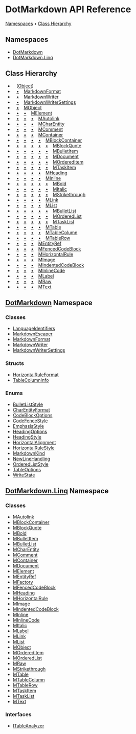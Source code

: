 # DotMarkdown API Reference

[Namespaces](#namespaces) &#x2022; [Class Hierarchy](#class-hierarchy)

## Namespaces

* [DotMarkdown](DotMarkdown/README.md)
* [DotMarkdown.Linq](DotMarkdown/Linq/README.md)

## Class Hierarchy

* &ensp; \([Object](https://docs.microsoft.com/en-us/dotnet/api/system.object)\)<a id="class-hierarchy-System_Object"></a>
* &ensp; [&bull;](#class-hierarchy-System_Object "Object") &ensp; [MarkdownFormat](DotMarkdown/MarkdownFormat/README.md)<a id="class-hierarchy-DotMarkdown_MarkdownFormat"></a>
* &ensp; [&bull;](#class-hierarchy-System_Object "Object") &ensp; [MarkdownWriter](DotMarkdown/MarkdownWriter/README.md)<a id="class-hierarchy-DotMarkdown_MarkdownWriter"></a>
* &ensp; [&bull;](#class-hierarchy-System_Object "Object") &ensp; [MarkdownWriterSettings](DotMarkdown/MarkdownWriterSettings/README.md)<a id="class-hierarchy-DotMarkdown_MarkdownWriterSettings"></a>
* &ensp; [&bull;](#class-hierarchy-System_Object "Object") &ensp; [MObject](DotMarkdown/Linq/MObject/README.md)<a id="class-hierarchy-DotMarkdown_Linq_MObject"></a>
* &ensp; [&bull;](#class-hierarchy-System_Object "Object") &ensp; [&bull;](#class-hierarchy-DotMarkdown_Linq_MObject "MObject") &ensp; [MElement](DotMarkdown/Linq/MElement/README.md)<a id="class-hierarchy-DotMarkdown_Linq_MElement"></a>
* &ensp; [&bull;](#class-hierarchy-System_Object "Object") &ensp; [&bull;](#class-hierarchy-DotMarkdown_Linq_MObject "MObject") &ensp; [&bull;](#class-hierarchy-DotMarkdown_Linq_MElement "MElement") &ensp; [MAutolink](DotMarkdown/Linq/MAutolink/README.md)<a id="class-hierarchy-DotMarkdown_Linq_MAutolink"></a>
* &ensp; [&bull;](#class-hierarchy-System_Object "Object") &ensp; [&bull;](#class-hierarchy-DotMarkdown_Linq_MObject "MObject") &ensp; [&bull;](#class-hierarchy-DotMarkdown_Linq_MElement "MElement") &ensp; [MCharEntity](DotMarkdown/Linq/MCharEntity/README.md)<a id="class-hierarchy-DotMarkdown_Linq_MCharEntity"></a>
* &ensp; [&bull;](#class-hierarchy-System_Object "Object") &ensp; [&bull;](#class-hierarchy-DotMarkdown_Linq_MObject "MObject") &ensp; [&bull;](#class-hierarchy-DotMarkdown_Linq_MElement "MElement") &ensp; [MComment](DotMarkdown/Linq/MComment/README.md)<a id="class-hierarchy-DotMarkdown_Linq_MComment"></a>
* &ensp; [&bull;](#class-hierarchy-System_Object "Object") &ensp; [&bull;](#class-hierarchy-DotMarkdown_Linq_MObject "MObject") &ensp; [&bull;](#class-hierarchy-DotMarkdown_Linq_MElement "MElement") &ensp; [MContainer](DotMarkdown/Linq/MContainer/README.md)<a id="class-hierarchy-DotMarkdown_Linq_MContainer"></a>
* &ensp; [&bull;](#class-hierarchy-System_Object "Object") &ensp; [&bull;](#class-hierarchy-DotMarkdown_Linq_MObject "MObject") &ensp; [&bull;](#class-hierarchy-DotMarkdown_Linq_MElement "MElement") &ensp; [&bull;](#class-hierarchy-DotMarkdown_Linq_MContainer "MContainer") &ensp; [MBlockContainer](DotMarkdown/Linq/MBlockContainer/README.md)<a id="class-hierarchy-DotMarkdown_Linq_MBlockContainer"></a>
* &ensp; [&bull;](#class-hierarchy-System_Object "Object") &ensp; [&bull;](#class-hierarchy-DotMarkdown_Linq_MObject "MObject") &ensp; [&bull;](#class-hierarchy-DotMarkdown_Linq_MElement "MElement") &ensp; [&bull;](#class-hierarchy-DotMarkdown_Linq_MContainer "MContainer") &ensp; [&bull;](#class-hierarchy-DotMarkdown_Linq_MBlockContainer "MBlockContainer") &ensp; [MBlockQuote](DotMarkdown/Linq/MBlockQuote/README.md)<a id="class-hierarchy-DotMarkdown_Linq_MBlockQuote"></a>
* &ensp; [&bull;](#class-hierarchy-System_Object "Object") &ensp; [&bull;](#class-hierarchy-DotMarkdown_Linq_MObject "MObject") &ensp; [&bull;](#class-hierarchy-DotMarkdown_Linq_MElement "MElement") &ensp; [&bull;](#class-hierarchy-DotMarkdown_Linq_MContainer "MContainer") &ensp; [&bull;](#class-hierarchy-DotMarkdown_Linq_MBlockContainer "MBlockContainer") &ensp; [MBulletItem](DotMarkdown/Linq/MBulletItem/README.md)<a id="class-hierarchy-DotMarkdown_Linq_MBulletItem"></a>
* &ensp; [&bull;](#class-hierarchy-System_Object "Object") &ensp; [&bull;](#class-hierarchy-DotMarkdown_Linq_MObject "MObject") &ensp; [&bull;](#class-hierarchy-DotMarkdown_Linq_MElement "MElement") &ensp; [&bull;](#class-hierarchy-DotMarkdown_Linq_MContainer "MContainer") &ensp; [&bull;](#class-hierarchy-DotMarkdown_Linq_MBlockContainer "MBlockContainer") &ensp; [MDocument](DotMarkdown/Linq/MDocument/README.md)<a id="class-hierarchy-DotMarkdown_Linq_MDocument"></a>
* &ensp; [&bull;](#class-hierarchy-System_Object "Object") &ensp; [&bull;](#class-hierarchy-DotMarkdown_Linq_MObject "MObject") &ensp; [&bull;](#class-hierarchy-DotMarkdown_Linq_MElement "MElement") &ensp; [&bull;](#class-hierarchy-DotMarkdown_Linq_MContainer "MContainer") &ensp; [&bull;](#class-hierarchy-DotMarkdown_Linq_MBlockContainer "MBlockContainer") &ensp; [MOrderedItem](DotMarkdown/Linq/MOrderedItem/README.md)<a id="class-hierarchy-DotMarkdown_Linq_MOrderedItem"></a>
* &ensp; [&bull;](#class-hierarchy-System_Object "Object") &ensp; [&bull;](#class-hierarchy-DotMarkdown_Linq_MObject "MObject") &ensp; [&bull;](#class-hierarchy-DotMarkdown_Linq_MElement "MElement") &ensp; [&bull;](#class-hierarchy-DotMarkdown_Linq_MContainer "MContainer") &ensp; [&bull;](#class-hierarchy-DotMarkdown_Linq_MBlockContainer "MBlockContainer") &ensp; [MTaskItem](DotMarkdown/Linq/MTaskItem/README.md)<a id="class-hierarchy-DotMarkdown_Linq_MTaskItem"></a>
* &ensp; [&bull;](#class-hierarchy-System_Object "Object") &ensp; [&bull;](#class-hierarchy-DotMarkdown_Linq_MObject "MObject") &ensp; [&bull;](#class-hierarchy-DotMarkdown_Linq_MElement "MElement") &ensp; [&bull;](#class-hierarchy-DotMarkdown_Linq_MContainer "MContainer") &ensp; [MHeading](DotMarkdown/Linq/MHeading/README.md)<a id="class-hierarchy-DotMarkdown_Linq_MHeading"></a>
* &ensp; [&bull;](#class-hierarchy-System_Object "Object") &ensp; [&bull;](#class-hierarchy-DotMarkdown_Linq_MObject "MObject") &ensp; [&bull;](#class-hierarchy-DotMarkdown_Linq_MElement "MElement") &ensp; [&bull;](#class-hierarchy-DotMarkdown_Linq_MContainer "MContainer") &ensp; [MInline](DotMarkdown/Linq/MInline/README.md)<a id="class-hierarchy-DotMarkdown_Linq_MInline"></a>
* &ensp; [&bull;](#class-hierarchy-System_Object "Object") &ensp; [&bull;](#class-hierarchy-DotMarkdown_Linq_MObject "MObject") &ensp; [&bull;](#class-hierarchy-DotMarkdown_Linq_MElement "MElement") &ensp; [&bull;](#class-hierarchy-DotMarkdown_Linq_MContainer "MContainer") &ensp; [&bull;](#class-hierarchy-DotMarkdown_Linq_MInline "MInline") &ensp; [MBold](DotMarkdown/Linq/MBold/README.md)<a id="class-hierarchy-DotMarkdown_Linq_MBold"></a>
* &ensp; [&bull;](#class-hierarchy-System_Object "Object") &ensp; [&bull;](#class-hierarchy-DotMarkdown_Linq_MObject "MObject") &ensp; [&bull;](#class-hierarchy-DotMarkdown_Linq_MElement "MElement") &ensp; [&bull;](#class-hierarchy-DotMarkdown_Linq_MContainer "MContainer") &ensp; [&bull;](#class-hierarchy-DotMarkdown_Linq_MInline "MInline") &ensp; [MItalic](DotMarkdown/Linq/MItalic/README.md)<a id="class-hierarchy-DotMarkdown_Linq_MItalic"></a>
* &ensp; [&bull;](#class-hierarchy-System_Object "Object") &ensp; [&bull;](#class-hierarchy-DotMarkdown_Linq_MObject "MObject") &ensp; [&bull;](#class-hierarchy-DotMarkdown_Linq_MElement "MElement") &ensp; [&bull;](#class-hierarchy-DotMarkdown_Linq_MContainer "MContainer") &ensp; [&bull;](#class-hierarchy-DotMarkdown_Linq_MInline "MInline") &ensp; [MStrikethrough](DotMarkdown/Linq/MStrikethrough/README.md)<a id="class-hierarchy-DotMarkdown_Linq_MStrikethrough"></a>
* &ensp; [&bull;](#class-hierarchy-System_Object "Object") &ensp; [&bull;](#class-hierarchy-DotMarkdown_Linq_MObject "MObject") &ensp; [&bull;](#class-hierarchy-DotMarkdown_Linq_MElement "MElement") &ensp; [&bull;](#class-hierarchy-DotMarkdown_Linq_MContainer "MContainer") &ensp; [MLink](DotMarkdown/Linq/MLink/README.md)<a id="class-hierarchy-DotMarkdown_Linq_MLink"></a>
* &ensp; [&bull;](#class-hierarchy-System_Object "Object") &ensp; [&bull;](#class-hierarchy-DotMarkdown_Linq_MObject "MObject") &ensp; [&bull;](#class-hierarchy-DotMarkdown_Linq_MElement "MElement") &ensp; [&bull;](#class-hierarchy-DotMarkdown_Linq_MContainer "MContainer") &ensp; [MList](DotMarkdown/Linq/MList/README.md)<a id="class-hierarchy-DotMarkdown_Linq_MList"></a>
* &ensp; [&bull;](#class-hierarchy-System_Object "Object") &ensp; [&bull;](#class-hierarchy-DotMarkdown_Linq_MObject "MObject") &ensp; [&bull;](#class-hierarchy-DotMarkdown_Linq_MElement "MElement") &ensp; [&bull;](#class-hierarchy-DotMarkdown_Linq_MContainer "MContainer") &ensp; [&bull;](#class-hierarchy-DotMarkdown_Linq_MList "MList") &ensp; [MBulletList](DotMarkdown/Linq/MBulletList/README.md)<a id="class-hierarchy-DotMarkdown_Linq_MBulletList"></a>
* &ensp; [&bull;](#class-hierarchy-System_Object "Object") &ensp; [&bull;](#class-hierarchy-DotMarkdown_Linq_MObject "MObject") &ensp; [&bull;](#class-hierarchy-DotMarkdown_Linq_MElement "MElement") &ensp; [&bull;](#class-hierarchy-DotMarkdown_Linq_MContainer "MContainer") &ensp; [&bull;](#class-hierarchy-DotMarkdown_Linq_MList "MList") &ensp; [MOrderedList](DotMarkdown/Linq/MOrderedList/README.md)<a id="class-hierarchy-DotMarkdown_Linq_MOrderedList"></a>
* &ensp; [&bull;](#class-hierarchy-System_Object "Object") &ensp; [&bull;](#class-hierarchy-DotMarkdown_Linq_MObject "MObject") &ensp; [&bull;](#class-hierarchy-DotMarkdown_Linq_MElement "MElement") &ensp; [&bull;](#class-hierarchy-DotMarkdown_Linq_MContainer "MContainer") &ensp; [&bull;](#class-hierarchy-DotMarkdown_Linq_MList "MList") &ensp; [MTaskList](DotMarkdown/Linq/MTaskList/README.md)<a id="class-hierarchy-DotMarkdown_Linq_MTaskList"></a>
* &ensp; [&bull;](#class-hierarchy-System_Object "Object") &ensp; [&bull;](#class-hierarchy-DotMarkdown_Linq_MObject "MObject") &ensp; [&bull;](#class-hierarchy-DotMarkdown_Linq_MElement "MElement") &ensp; [&bull;](#class-hierarchy-DotMarkdown_Linq_MContainer "MContainer") &ensp; [MTable](DotMarkdown/Linq/MTable/README.md)<a id="class-hierarchy-DotMarkdown_Linq_MTable"></a>
* &ensp; [&bull;](#class-hierarchy-System_Object "Object") &ensp; [&bull;](#class-hierarchy-DotMarkdown_Linq_MObject "MObject") &ensp; [&bull;](#class-hierarchy-DotMarkdown_Linq_MElement "MElement") &ensp; [&bull;](#class-hierarchy-DotMarkdown_Linq_MContainer "MContainer") &ensp; [MTableColumn](DotMarkdown/Linq/MTableColumn/README.md)<a id="class-hierarchy-DotMarkdown_Linq_MTableColumn"></a>
* &ensp; [&bull;](#class-hierarchy-System_Object "Object") &ensp; [&bull;](#class-hierarchy-DotMarkdown_Linq_MObject "MObject") &ensp; [&bull;](#class-hierarchy-DotMarkdown_Linq_MElement "MElement") &ensp; [&bull;](#class-hierarchy-DotMarkdown_Linq_MContainer "MContainer") &ensp; [MTableRow](DotMarkdown/Linq/MTableRow/README.md)<a id="class-hierarchy-DotMarkdown_Linq_MTableRow"></a>
* &ensp; [&bull;](#class-hierarchy-System_Object "Object") &ensp; [&bull;](#class-hierarchy-DotMarkdown_Linq_MObject "MObject") &ensp; [&bull;](#class-hierarchy-DotMarkdown_Linq_MElement "MElement") &ensp; [MEntityRef](DotMarkdown/Linq/MEntityRef/README.md)<a id="class-hierarchy-DotMarkdown_Linq_MEntityRef"></a>
* &ensp; [&bull;](#class-hierarchy-System_Object "Object") &ensp; [&bull;](#class-hierarchy-DotMarkdown_Linq_MObject "MObject") &ensp; [&bull;](#class-hierarchy-DotMarkdown_Linq_MElement "MElement") &ensp; [MFencedCodeBlock](DotMarkdown/Linq/MFencedCodeBlock/README.md)<a id="class-hierarchy-DotMarkdown_Linq_MFencedCodeBlock"></a>
* &ensp; [&bull;](#class-hierarchy-System_Object "Object") &ensp; [&bull;](#class-hierarchy-DotMarkdown_Linq_MObject "MObject") &ensp; [&bull;](#class-hierarchy-DotMarkdown_Linq_MElement "MElement") &ensp; [MHorizontalRule](DotMarkdown/Linq/MHorizontalRule/README.md)<a id="class-hierarchy-DotMarkdown_Linq_MHorizontalRule"></a>
* &ensp; [&bull;](#class-hierarchy-System_Object "Object") &ensp; [&bull;](#class-hierarchy-DotMarkdown_Linq_MObject "MObject") &ensp; [&bull;](#class-hierarchy-DotMarkdown_Linq_MElement "MElement") &ensp; [MImage](DotMarkdown/Linq/MImage/README.md)<a id="class-hierarchy-DotMarkdown_Linq_MImage"></a>
* &ensp; [&bull;](#class-hierarchy-System_Object "Object") &ensp; [&bull;](#class-hierarchy-DotMarkdown_Linq_MObject "MObject") &ensp; [&bull;](#class-hierarchy-DotMarkdown_Linq_MElement "MElement") &ensp; [MIndentedCodeBlock](DotMarkdown/Linq/MIndentedCodeBlock/README.md)<a id="class-hierarchy-DotMarkdown_Linq_MIndentedCodeBlock"></a>
* &ensp; [&bull;](#class-hierarchy-System_Object "Object") &ensp; [&bull;](#class-hierarchy-DotMarkdown_Linq_MObject "MObject") &ensp; [&bull;](#class-hierarchy-DotMarkdown_Linq_MElement "MElement") &ensp; [MInlineCode](DotMarkdown/Linq/MInlineCode/README.md)<a id="class-hierarchy-DotMarkdown_Linq_MInlineCode"></a>
* &ensp; [&bull;](#class-hierarchy-System_Object "Object") &ensp; [&bull;](#class-hierarchy-DotMarkdown_Linq_MObject "MObject") &ensp; [&bull;](#class-hierarchy-DotMarkdown_Linq_MElement "MElement") &ensp; [MLabel](DotMarkdown/Linq/MLabel/README.md)<a id="class-hierarchy-DotMarkdown_Linq_MLabel"></a>
* &ensp; [&bull;](#class-hierarchy-System_Object "Object") &ensp; [&bull;](#class-hierarchy-DotMarkdown_Linq_MObject "MObject") &ensp; [&bull;](#class-hierarchy-DotMarkdown_Linq_MElement "MElement") &ensp; [MRaw](DotMarkdown/Linq/MRaw/README.md)<a id="class-hierarchy-DotMarkdown_Linq_MRaw"></a>
* &ensp; [&bull;](#class-hierarchy-System_Object "Object") &ensp; [&bull;](#class-hierarchy-DotMarkdown_Linq_MObject "MObject") &ensp; [&bull;](#class-hierarchy-DotMarkdown_Linq_MElement "MElement") &ensp; [MText](DotMarkdown/Linq/MText/README.md)<a id="class-hierarchy-DotMarkdown_Linq_MText"></a>

## [DotMarkdown](DotMarkdown/README.md) Namespace

### Classes

* [LanguageIdentifiers](DotMarkdown/LanguageIdentifiers/README.md)
* [MarkdownEscaper](DotMarkdown/MarkdownEscaper/README.md)
* [MarkdownFormat](DotMarkdown/MarkdownFormat/README.md)
* [MarkdownWriter](DotMarkdown/MarkdownWriter/README.md)
* [MarkdownWriterSettings](DotMarkdown/MarkdownWriterSettings/README.md)

### Structs

* [HorizontalRuleFormat](DotMarkdown/HorizontalRuleFormat/README.md)
* [TableColumnInfo](DotMarkdown/TableColumnInfo/README.md)

### Enums

* [BulletListStyle](DotMarkdown/BulletListStyle/README.md)
* [CharEntityFormat](DotMarkdown/CharEntityFormat/README.md)
* [CodeBlockOptions](DotMarkdown/CodeBlockOptions/README.md)
* [CodeFenceStyle](DotMarkdown/CodeFenceStyle/README.md)
* [EmphasisStyle](DotMarkdown/EmphasisStyle/README.md)
* [HeadingOptions](DotMarkdown/HeadingOptions/README.md)
* [HeadingStyle](DotMarkdown/HeadingStyle/README.md)
* [HorizontalAlignment](DotMarkdown/HorizontalAlignment/README.md)
* [HorizontalRuleStyle](DotMarkdown/HorizontalRuleStyle/README.md)
* [MarkdownKind](DotMarkdown/MarkdownKind/README.md)
* [NewLineHandling](DotMarkdown/NewLineHandling/README.md)
* [OrderedListStyle](DotMarkdown/OrderedListStyle/README.md)
* [TableOptions](DotMarkdown/TableOptions/README.md)
* [WriteState](DotMarkdown/WriteState/README.md)

## [DotMarkdown.Linq](DotMarkdown/Linq/README.md) Namespace

### Classes

* [MAutolink](DotMarkdown/Linq/MAutolink/README.md)
* [MBlockContainer](DotMarkdown/Linq/MBlockContainer/README.md)
* [MBlockQuote](DotMarkdown/Linq/MBlockQuote/README.md)
* [MBold](DotMarkdown/Linq/MBold/README.md)
* [MBulletItem](DotMarkdown/Linq/MBulletItem/README.md)
* [MBulletList](DotMarkdown/Linq/MBulletList/README.md)
* [MCharEntity](DotMarkdown/Linq/MCharEntity/README.md)
* [MComment](DotMarkdown/Linq/MComment/README.md)
* [MContainer](DotMarkdown/Linq/MContainer/README.md)
* [MDocument](DotMarkdown/Linq/MDocument/README.md)
* [MElement](DotMarkdown/Linq/MElement/README.md)
* [MEntityRef](DotMarkdown/Linq/MEntityRef/README.md)
* [MFactory](DotMarkdown/Linq/MFactory/README.md)
* [MFencedCodeBlock](DotMarkdown/Linq/MFencedCodeBlock/README.md)
* [MHeading](DotMarkdown/Linq/MHeading/README.md)
* [MHorizontalRule](DotMarkdown/Linq/MHorizontalRule/README.md)
* [MImage](DotMarkdown/Linq/MImage/README.md)
* [MIndentedCodeBlock](DotMarkdown/Linq/MIndentedCodeBlock/README.md)
* [MInline](DotMarkdown/Linq/MInline/README.md)
* [MInlineCode](DotMarkdown/Linq/MInlineCode/README.md)
* [MItalic](DotMarkdown/Linq/MItalic/README.md)
* [MLabel](DotMarkdown/Linq/MLabel/README.md)
* [MLink](DotMarkdown/Linq/MLink/README.md)
* [MList](DotMarkdown/Linq/MList/README.md)
* [MObject](DotMarkdown/Linq/MObject/README.md)
* [MOrderedItem](DotMarkdown/Linq/MOrderedItem/README.md)
* [MOrderedList](DotMarkdown/Linq/MOrderedList/README.md)
* [MRaw](DotMarkdown/Linq/MRaw/README.md)
* [MStrikethrough](DotMarkdown/Linq/MStrikethrough/README.md)
* [MTable](DotMarkdown/Linq/MTable/README.md)
* [MTableColumn](DotMarkdown/Linq/MTableColumn/README.md)
* [MTableRow](DotMarkdown/Linq/MTableRow/README.md)
* [MTaskItem](DotMarkdown/Linq/MTaskItem/README.md)
* [MTaskList](DotMarkdown/Linq/MTaskList/README.md)
* [MText](DotMarkdown/Linq/MText/README.md)

### Interfaces

* [ITableAnalyzer](DotMarkdown/Linq/ITableAnalyzer/README.md)

